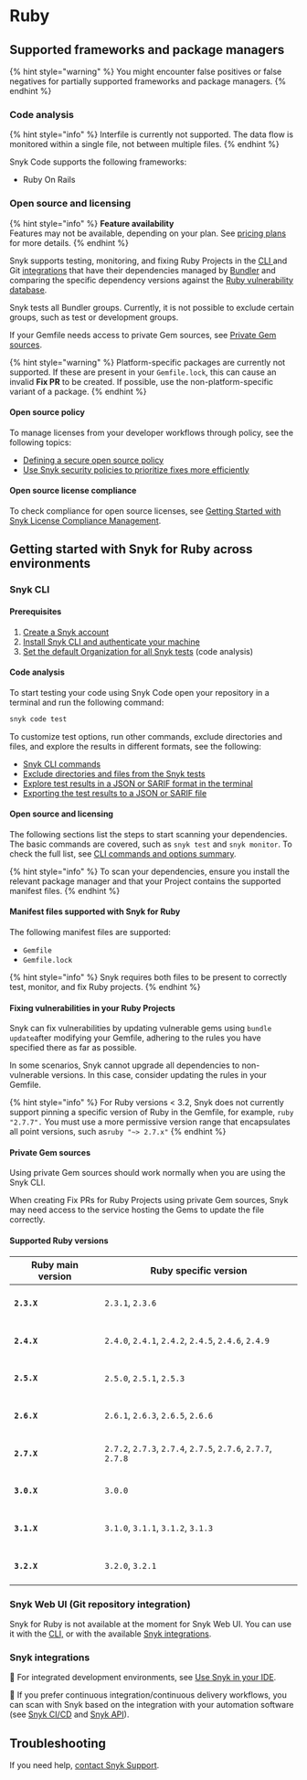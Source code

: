 # Ruby

## Supported frameworks and package managers

{% hint style="warning" %}
You might encounter false positives or false negatives for partially supported frameworks and package managers.
{% endhint %}

### Code analysis

{% hint style="info" %}
Interfile is currently not supported. The data flow is monitored within a single file, not between multiple files.
{% endhint %}

Snyk Code supports the following frameworks:

* Ruby On Rails

### Open source and licensing

{% hint style="info" %}
**Feature availability**\
Features may not be available, depending on your plan. See [pricing plans](https://snyk.io/plans/) for more details.
{% endhint %}

Snyk supports testing, monitoring, and fixing Ruby Projects in the [CLI ](ruby.md#snyk-cli)and Git [integrations](ruby.md#snyk-integrations) that have their dependencies managed by [Bundler](https://bundler.io/) and comparing the specific dependency versions against the [Ruby vulnerability database](https://snyk.io/vuln?type=rubygems).

Snyk tests all Bundler groups. Currently, it is not possible to exclude certain groups, such as test or development groups.

If your Gemfile needs access to private Gem sources, see [Private Gem sources](ruby.md#private-gem-sources).

{% hint style="warning" %}
Platform-specific packages are currently not supported. If these are present in your `Gemfile.lock`, this can cause an invalid **Fix PR** to be created. If possible, use the non-platform-specific variant of a package.
{% endhint %}

#### Open source policy

To manage licenses from your developer workflows through policy, see the following topics:

* [Defining a secure open source policy](https://snyk.io/series/open-source-security/open-source-policy/)
* [Use Snyk security policies to prioritize fixes more efficiently](https://snyk.io/blog/snyk-security-policies/)

#### Open source license compliance

To check compliance for open source licenses, see [Getting Started with Snyk License Compliance Management](https://docs.snyk.io/scan-application-code/snyk-open-source/licenses/getting-started-snyk-licensing-compliance).

## Getting started with Snyk for Ruby across environments

### Snyk CLI&#x20;

#### Prerequisites

1. [Create a Snyk account](../quickstart/create-or-log-in-to-a-snyk-account.md)
2. [Install Snyk CLI and authenticate your machine](../../snyk-cli/getting-started-with-the-snyk-cli.md#install-the-snyk-cli-and-authenticate-your-machine)
3. [Set the default Organization for all Snyk tests](broken-reference) (code analysis)

#### Code analysis

To start testing your code using Snyk Code open your repository in a terminal and run the following  command:

```javascript
snyk code test
```

To customize test options, run other commands, exclude directories and files, and explore the results in different formats, see the following:

* [Snyk CLI commands](../../snyk-cli/commands/#available-commands)
* [Exclude directories and files from the Snyk tests](../../snyk-cli/scan-and-maintain-projects-using-the-cli/snyk-cli-for-snyk-code/exclude-directories-and-files-from-snyk-code-cli-tests.md)
* [Explore test results in a JSON or SARIF format in the terminal](broken-reference)
* [Exporting the test results to a JSON or SARIF file](broken-reference)

#### Open source and licensing

The following sections list the steps to start scanning your dependencies. The basic commands are covered, such as `snyk test` and `snyk monitor`. To check the full list, see [CLI commands and options summary](../../snyk-cli/cli-commands-and-options-summary.md).

{% hint style="info" %}
To scan your dependencies, ensure you install the relevant package manager and that your Project contains the supported manifest files.
{% endhint %}

#### Manifest files supported with Snyk for Ruby

The following manifest files are supported:

* `Gemfile`
* `Gemfile.lock`

{% hint style="info" %}
Snyk requires both files to be present to correctly test, monitor, and fix Ruby projects.
{% endhint %}

#### Fixing vulnerabilities in your Ruby Projects

Snyk can fix vulnerabilities by updating vulnerable gems using `bundle update`after modifying your Gemfile, adhering to the rules you have specified there as far as possible.

In some scenarios, Snyk cannot upgrade all dependencies to non-vulnerable versions. In this case, consider updating the rules in your Gemfile.

{% hint style="info" %}
For Ruby versions < 3.2, Snyk does not currently support pinning a specific version of Ruby in the Gemfile, for example, `ruby "2.7.7".` You must use a more permissive version range that encapsulates all point versions, such as`ruby "~> 2.7.x"`
{% endhint %}

#### **Private Gem sources**

Using private Gem sources should work normally when you are using the Snyk CLI.

When creating Fix PRs for Ruby Projects using private Gem sources, Snyk may need access to the service hosting the Gems to update the file correctly.

#### Supported Ruby versions

| Ruby main version           | Ruby specific version                                         |
| --------------------------- | ------------------------------------------------------------- |
| <h4><code>2.3.X</code></h4> | `2.3.1`, `2.3.6`                                              |
| <h4><code>2.4.X</code></h4> | `2.4.0`, `2.4.1`, `2.4.2`, `2.4.5`, `2.4.6`, `2.4.9`          |
| <h4><code>2.5.X</code></h4> | `2.5.0`, `2.5.1`, `2.5.3`                                     |
| <h4><code>2.6.X</code></h4> | `2.6.1`, `2.6.3`, `2.6.5`, `2.6.6`                            |
| <h4><code>2.7.X</code></h4> | `2.7.2`, `2.7.3`, `2.7.4`, `2.7.5`, `2.7.6`, `2.7.7`, `2.7.8` |
| <h4><code>3.0.X</code></h4> | `3.0.0`                                                       |
| <h4><code>3.1.X</code></h4> | `3.1.0`, `3.1.1`, `3.1.2`, `3.1.3`                            |
| <h4><code>3.2.X</code></h4> | `3.2.0`, `3.2.1`                                              |

### Snyk Web UI (Git repository integration)

Snyk for Ruby is not available at the moment for Snyk Web UI. You can use it with the [CLI,](ruby.md#snyk-cli) or with the available [Snyk integrations](ruby.md#snyk-integrations).

### Snyk integrations&#x20;

:link: For integrated development environments, see [Use Snyk in your IDE](../../integrate-with-snyk/use-snyk-in-your-ide/).

:link: If you prefer continuous integration/continuous delivery workflows, you can scan with Snyk based on the integration with your automation software (see [Snyk CI/CD](../../integrate-with-snyk/snyk-ci-cd-integrations/) and [Snyk API](../../snyk-api/)).

## Troubleshooting

If you need help, [contact Snyk Support](https://support.snyk.io/hc/en-us).&#x20;
